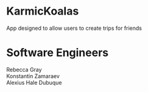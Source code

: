 # KarmicKoalas
App designed to allow users to create trips for friends

# Software Engineers
Rebecca Gray <br />
Konstantin Zamaraev <br />
Alexius Hale Dubuque
